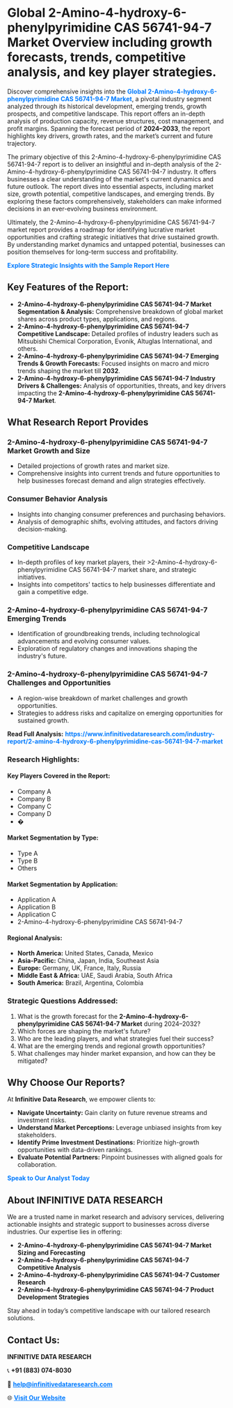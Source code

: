 <h1>Global 2-Amino-4-hydroxy-6-phenylpyrimidine CAS 56741-94-7 Market Overview including growth forecasts, trends, competitive analysis, and key player strategies.</h1>
<p>
Discover comprehensive insights into the 
<a href="https://www.infinitivedataresearch.com/industry-report/2-amino-4-hydroxy-6-phenylpyrimidine-cas-56741-94-7-market" rel="dofollow" style="color: #007BFF; text-decoration: none;"><strong>Global 2-Amino-4-hydroxy-6-phenylpyrimidine CAS 56741-94-7 Market</strong></a>, a pivotal industry segment analyzed through its historical development, emerging trends, growth prospects, and competitive landscape. This report offers an in-depth analysis of production capacity, revenue structures, cost management, and profit margins. Spanning the forecast period of <strong>2024–2033</strong>, the report highlights key drivers, growth rates, and the market’s current and future trajectory.
</p>
<p>
The primary objective of this 2-Amino-4-hydroxy-6-phenylpyrimidine CAS 56741-94-7 report is to deliver an insightful and in-depth analysis of the 2-Amino-4-hydroxy-6-phenylpyrimidine CAS 56741-94-7 industry. It offers businesses a clear understanding of the market's current dynamics and future outlook. The report dives into essential aspects, including market size, growth potential, competitive landscapes, and emerging trends. By exploring these factors comprehensively, stakeholders can make informed decisions in an ever-evolving business environment.
</p>
<p>
Ultimately, the 2-Amino-4-hydroxy-6-phenylpyrimidine CAS 56741-94-7 market report provides a roadmap for identifying lucrative market opportunities and crafting strategic initiatives that drive sustained growth. By understanding market dynamics and untapped potential, businesses can position themselves for long-term success and profitability.
</p>
<p>
<a href="https://www.infinitivedataresearch.com/request-sample/reportId=104410" style="color: #007BFF; text-decoration: none;"><strong>Explore Strategic Insights with the Sample Report Here</strong></a>
</p>

<h2>Key Features of the Report:</h2>
<ul>
<li><strong>2-Amino-4-hydroxy-6-phenylpyrimidine CAS 56741-94-7 Market Segmentation & Analysis:</strong> Comprehensive breakdown of global market shares across product types, applications, and regions.</li>
<li><strong>2-Amino-4-hydroxy-6-phenylpyrimidine CAS 56741-94-7 Competitive Landscape:</strong> Detailed profiles of industry leaders such as Mitsubishi Chemical Corporation, Evonik, Altuglas International, and others.</li>
<li><strong>2-Amino-4-hydroxy-6-phenylpyrimidine CAS 56741-94-7 Emerging Trends & Growth Forecasts:</strong> Focused insights on macro and micro trends shaping the market till <strong>2032</strong>.</li>
<li><strong>2-Amino-4-hydroxy-6-phenylpyrimidine CAS 56741-94-7 Industry Drivers & Challenges:</strong> Analysis of opportunities, threats, and key drivers impacting the <strong>2-Amino-4-hydroxy-6-phenylpyrimidine CAS 56741-94-7 Market</strong>.</li>
</ul>

<h2>What Research Report Provides</h2>
<h3>2-Amino-4-hydroxy-6-phenylpyrimidine CAS 56741-94-7 Market Growth and Size</h3>
<ul>
<li>Detailed projections of growth rates and market size.</li>
<li>Comprehensive insights into current trends and future opportunities to help businesses forecast demand and align strategies effectively.</li>
</ul>

<h3>Consumer Behavior Analysis</h3>
<ul>
<li>Insights into changing consumer preferences and purchasing behaviors.</li>
<li>Analysis of demographic shifts, evolving attitudes, and factors driving decision-making.</li>
</ul>

<h3>Competitive Landscape</h3>
<ul>
<li>In-depth profiles of key market players, their >2-Amino-4-hydroxy-6-phenylpyrimidine CAS 56741-94-7 market share, and strategic initiatives.</li>
<li>Insights into competitors' tactics to help businesses differentiate and gain a competitive edge.</li>
</ul>

<h3>2-Amino-4-hydroxy-6-phenylpyrimidine CAS 56741-94-7 Emerging Trends</h3>
<ul>
<li>Identification of groundbreaking trends, including technological advancements and evolving consumer values.</li>
<li>Exploration of regulatory changes and innovations shaping the industry's future.</li>
</ul>

<h3>2-Amino-4-hydroxy-6-phenylpyrimidine CAS 56741-94-7 Challenges and Opportunities</h3>
<ul>
<li>A region-wise breakdown of market challenges and growth opportunities.</li>
<li>Strategies to address risks and capitalize on emerging opportunities for sustained growth.</li>
</ul>
<p><strong>Read Full Analysis:</strong> <a href="https://www.infinitivedataresearch.com/industry-report/2-amino-4-hydroxy-6-phenylpyrimidine-cas-56741-94-7-market" rel="dofollow" style="color: #007BFF; text-decoration: none;"><strong>https://www.infinitivedataresearch.com/industry-report/2-amino-4-hydroxy-6-phenylpyrimidine-cas-56741-94-7-market</strong></a></p>
<h3>Research Highlights:</h3>
<h4>Key Players Covered in the Report:</h4>
<ul><li>Company A</li><li>Company B</li><li>Company C</li><li>Company D</li><li>�</li></ul>
<h4>Market Segmentation by Type:</h4>
<ul><li>Type A</li><li>Type B</li><li>Others</li></ul>
<h4>Market Segmentation by Application:</h4>
<ul><li>Application A</li><li>Application B</li><li>Application C</li><li>2-Amino-4-hydroxy-6-phenylpyrimidine CAS 56741-94-7</li></ul>

<h4>Regional Analysis:</h4>
<ul>
<li><strong>North America:</strong> United States, Canada, Mexico</li>
<li><strong>Asia-Pacific:</strong> China, Japan, India, Southeast Asia</li>
<li><strong>Europe:</strong> Germany, UK, France, Italy, Russia</li>
<li><strong>Middle East & Africa:</strong> UAE, Saudi Arabia, South Africa</li>
<li><strong>South America:</strong> Brazil, Argentina, Colombia</li>
</ul>

<h3>Strategic Questions Addressed:</h3>
<ol>
<li>What is the growth forecast for the <strong>2-Amino-4-hydroxy-6-phenylpyrimidine CAS 56741-94-7 Market</strong> during 2024–2032?</li>
<li>Which forces are shaping the market's future?</li>
<li>Who are the leading players, and what strategies fuel their success?</li>
<li>What are the emerging trends and regional growth opportunities?</li>
<li>What challenges may hinder market expansion, and how can they be mitigated?</li>
</ol>

<h2>Why Choose Our Reports?</h2>
<p>At <strong>Infinitive Data Research</strong>, we empower clients to:</p>
<ul>
<li><strong>Navigate Uncertainty:</strong> Gain clarity on future revenue streams and investment risks.</li>
<li><strong>Understand Market Perceptions:</strong> Leverage unbiased insights from key stakeholders.</li>
<li><strong>Identify Prime Investment Destinations:</strong> Prioritize high-growth opportunities with data-driven rankings.</li>
<li><strong>Evaluate Potential Partners:</strong> Pinpoint businesses with aligned goals for collaboration.</li>
</ul>
<p><a href="https://www.infinitivedataresearch.com/industry-report/2-amino-4-hydroxy-6-phenylpyrimidine-cas-56741-94-7-market" rel="dofollow" style="color: #007BFF; text-decoration: none;"><strong>Speak to Our Analyst Today</strong></a></p>

<h2>About INFINITIVE DATA RESEARCH</h2>
<p>We are a trusted name in market research and advisory services, delivering actionable insights and strategic support to businesses across diverse industries. Our expertise lies in offering:</p>
<ul>
<li><strong>2-Amino-4-hydroxy-6-phenylpyrimidine CAS 56741-94-7 Market Sizing and Forecasting</strong></li>
<li><strong>2-Amino-4-hydroxy-6-phenylpyrimidine CAS 56741-94-7 Competitive Analysis</strong></li>
<li><strong>2-Amino-4-hydroxy-6-phenylpyrimidine CAS 56741-94-7 Customer Research</strong></li>
<li><strong>2-Amino-4-hydroxy-6-phenylpyrimidine CAS 56741-94-7 Product Development Strategies</strong></li>
</ul>
<p>Stay ahead in today’s competitive landscape with our tailored research solutions.</p>

<h2>Contact Us:</h2>
<p><strong>INFINITIVE DATA RESEARCH</strong></p>
<p>📞 <strong>+91 (883) 074-8030</strong></p>
<p>📧 <strong><a href="mailto:help@infinitivedataresearch.com" style="color: #007BFF;">help@infinitivedataresearch.com</a></strong></p>
<p>🌐 <strong><a href="https://www.infinitivedataresearch.com" rel="dofollow" style="color: #007BFF;">Visit Our Website</a></strong></p>